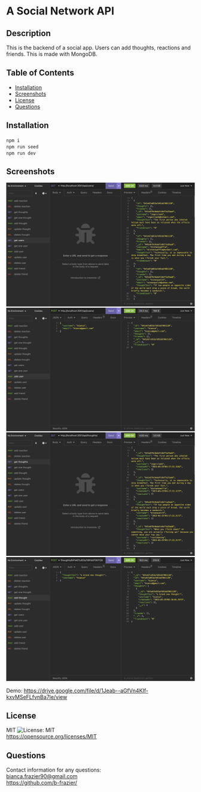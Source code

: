 # A Social Network API

## Description

This is the backend of a social app. Users can add thoughts, reactions and friends. This is made with MongoDB.

## Table of Contents

- [Installation](#installation)
- [Screenshots](#screenshots)
- [License](#license)
- [Questions](#questions)

## Installation

`npm i`  
`npm run seed`  
`npm run dev`

## Screenshots

<img src="./images/get-users.png" width="700">
<img src="./images/add-user.png" width="700">
<img src="./images/get-thoughts.png" width="700">
<img src="./images/add-thought.png" width="700">

Demo: https://drive.google.com/file/d/1Jeab--aGfVn4KIf-kxvMSeFLfvnBa7le/view

## License

MIT ![License: MIT](https://img.shields.io/badge/License-MIT-yellow.svg)<br>
https://opensource.org/licenses/MIT

## Questions

Contact information for any questions:<br>
bianca.frazier90@gmail.com<br>
https://github.com/b-frazier/
